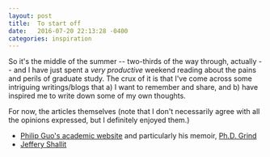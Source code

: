 ```yaml
---
layout: post
title:  To start off
date:   2016-07-20 22:13:28 -0400
categories: inspiration
---
```

So it's the middle of the summer -- two-thirds of the way through, actually -- and I have just spent a _very productive_ weekend reading about the pains and perils of graduate study. The crux of it is that I've come across some intriguing writings/blogs that a) I want to remember and share, and b) have inspired me to write down some of my own thoughts.

For now, the articles themselves (note that I don't necessarily agree with all the opinions expressed, but I definitely enjoyed them.)

- [Philip Guo's academic website](http://www.pgbovine.net/PhD-memoir.htm) and particularly his memoir, [Ph.D. Grind](http://www.pgbovine.net/PhD-memoir.htm)
- [Jeffery Shallit](http://recursed.blogspot.ca)
